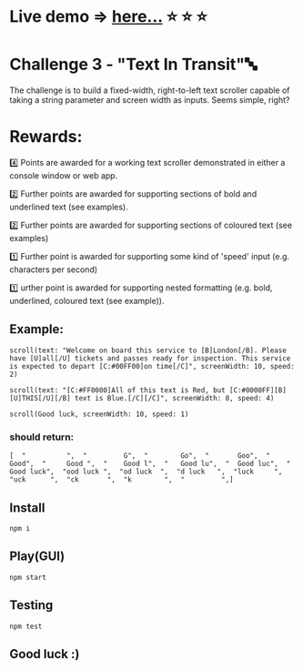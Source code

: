 # Live demo => [here...](https://code-challanges-2023-text-in-transit.vercel.app/) :star: :star: :star:

# Challenge 3 - "Text In Transit":abc:

The challenge is to build a fixed-width, right-to-left text scroller capable of taking a string parameter and screen width as inputs. Seems simple, right?

# Rewards:

:four: Points are awarded for a working text scroller demonstrated in either a console window or web app.

:two: Further points are awarded for supporting sections of bold and underlined text (see examples).

:two: Further points are awarded for supporting sections of coloured text (see examples)

:one: Further point is awarded for supporting some kind of 'speed' input (e.g. characters per second)

:one: urther point is awarded for supporting nested formatting (e.g. bold, underlined, coloured text (see example)).

## Example:

```
scroll(text: "Welcome on board this service to [B]London[/B]. Please have [U]all[/U] tickets and passes ready for inspection. This service is expected to depart [C:#00FF00]on time[/C]", screenWidth: 10, speed: 2)

scroll(text: "[C:#FF0000]All of this text is Red, but [C:#0000FF][B][U]THIS[/U][/B] text is Blue.[/C][/C]", screenWidth: 8, speed: 4)

scroll(Good luck, screenWidth: 10, speed: 1)
```

### should return:

```
[  "          ",  "         G",  "        Go",  "       Goo",  "      Good",  "     Good ",  "    Good l",  "   Good lu",  "  Good luc",  " Good luck",  "ood luck ",  "od luck  ",  "d luck   ",  "luck     ",  "uck      ",  "ck       ",  "k        ",  "         ",]
```

## Install

```
npm i
```

## Play(GUI)

```
npm start
```

## Testing

```
npm test
```

## Good luck :)
